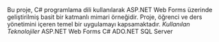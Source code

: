 Bu proje, C# programlama dili kullanılarak ASP.NET Web Forms üzerinde geliştirilmiş basit bir katmanlı mimari örneğidir. Proje, öğrenci ve ders yönetimini içeren temel bir uygulamayı kapsamaktadır.
*Kullanılan Teknolojiler*
ASP.NET Web Forms
C#
ADO.NET
SQL Server
